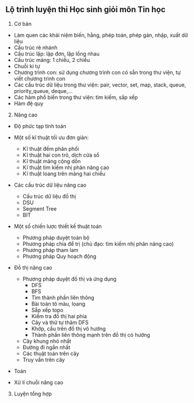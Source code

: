 ## Lộ trình luyện thi Học sinh giỏi môn Tin học

1. Cơ bản
  - Làm quen các khái niệm biến, hằng, phép toán, phép gán, nhập, xuất dữ liệu
  - Cấu trúc rẽ nhánh
  - Cấu trúc lặp: lặp đơn, lặp lồng nhau
  - Cấu trúc mảng: 1 chiều, 2 chiều
  - Chuỗi kí tự
  - Chương trình con: sử dụng chương trình con có sẵn trong thư viện, tự viết chương trình con
  - Các cấu trúc dữ liệu trong thư viện: pair, vector, set, map, stack, queue, priority_queue, deque,...
  - Các hàm phổ biến trong thư viện: tìm kiếm, sắp xếp
  - Hàm đệ quy

2. Nâng cao
  - Độ phức tạp tính toán
  - Một số kĩ thuật tối ưu đơn giản:
      - Kĩ thuật đếm phân phối
      - Kĩ thuật hai con trỏ, dịch cửa sổ
      - Kĩ thuật mảng cộng dồn
      - Kĩ thuật tìm kiếm nhị phân nâng cao
      - Kĩ thuật loang trên mảng hai chiều
    
  - Các cấu trúc dữ liệu nâng cao
      - Cấu trúc dữ liệu đồ thị
      - DSU
      - Segment Tree
      - BIT
     
  - Một số chiến lược thiết kế thuật toán
      - Phương pháp duyệt toàn bộ
      - Phương pháp chia để trị (chủ đạo: tìm kiếm nhị phân nâng cao)
      - Phương pháp tham lam
      - Phương pháp Quy hoạch động
     
  - Đồ thị nâng cao
      - Phương pháp duyệt đồ thị và ứng dụng
          - DFS
          - BFS
          - Tìm thành phần liên thông
          - Bài toán tô màu, loang
          - Sắp xếp topo
          - Kiểm tra đồ thị hai phía
          - Cây và thứ tự thăm DFS
          - Khớp, cầu trên đồ thị vô hướng
          - Thành phần liên thông mạnh trên đồ thị có hướng
      - Cây khung nhỏ nhất
      - Đường đi ngắn nhất
      - Các thuật toán trên cây
      - Truy vấn trên cây
- Toán
- Xử lí chuỗi nâng cao

3. Luyện tổng hợp
